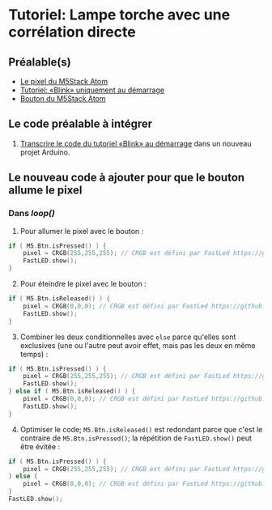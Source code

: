 # Tutoriel: Lampe torche avec une corrélation directe

## Préalable(s)

- [Le pixel du M5Stack Atom](/m5stack/atom/pixel.md)
- [Tutoriel: «Blink» uniquement au démarrage](/m5stack/atom/tutoriel/blink_demarrage.md)
- [Bouton du M5Stack Atom](/m5stack/atom/bouton.md)


## Le code préalable à intégrer

1) [Transcrire le code du tutoriel «Blink» au démarrage](/m5stack/atom/tutoriel/blink_demarrage.md) dans un nouveau projet Arduino.

## Le nouveau code à ajouter pour que le bouton allume le pixel

### Dans _loop()_

1) Pour allumer le pixel avec le bouton :
```cpp
if ( M5.Btn.isPressed() ) {
    pixel = CRGB(255,255,255); // CRGB est défini par FastLed https://github.com/FastLED/FastLED/wiki/Pixel-reference#crgb-reference
    FastLED.show();
}
```

2) Pour éteindre le pixel avec le bouton :
```cpp
if ( M5.Btn.isReleased() ) {
    pixel = CRGB(0,0,0); // CRGB est défini par FastLed https://github.com/FastLED/FastLED/wiki/Pixel-reference#crgb-reference
    FastLED.show();
}
```

3) Combiner les deux conditionnelles avec `else` parce qu'elles sont exclusives (une ou l'autre peut avoir effet, mais pas les deux en même temps) :
```cpp
if ( M5.Btn.isPressed() ) {
    pixel = CRGB(255,255,255); // CRGB est défini par FastLed https://github.com/FastLED/FastLED/wiki/Pixel-reference#crgb-reference
    FastLED.show();
} else if ( M5.Btn.isReleased() ) {
    pixel = CRGB(0,0,0); // CRGB est défini par FastLed https://github.com/FastLED/FastLED/wiki/Pixel-reference#crgb-reference
    FastLED.show();
}
```

4) Optimiser le code; `M5.Btn.isReleased()` est redondant parce que c'est le contraire de `M5.Btn.isPressed()`; la répétition de `FastLED.show()` peut être évitée :
```cpp
if ( M5.Btn.isPressed() ) {
    pixel = CRGB(255,255,255); // CRGB est défini par FastLed https://github.com/FastLED/FastLED/wiki/Pixel-reference#crgb-reference
} else {
    pixel = CRGB(0,0,0); // CRGB est défini par FastLed https://github.com/FastLED/FastLED/wiki/Pixel-reference#crgb-reference
}
FastLED.show();
```